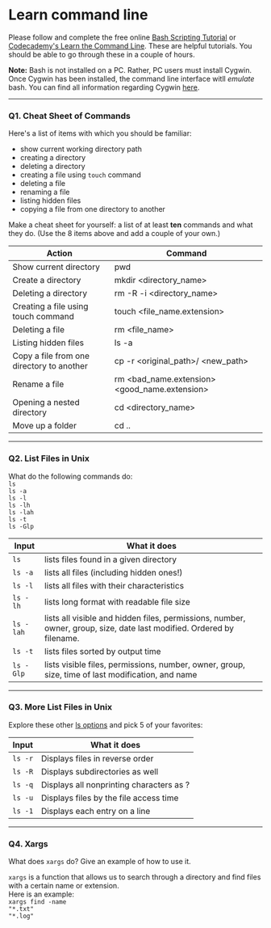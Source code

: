# Learn command line

Please follow and complete the free online [Bash Scripting Tutorial](https://ryanstutorials.net/bash-scripting-tutorial/) or [Codecademy's Learn the Command Line](https://www.codecademy.com/learn/learn-the-command-line). These are helpful tutorials. You should be able to go through these in a couple of hours.

**Note:** Bash is not installed on a PC. Rather, PC users must install Cygwin. Once Cygwin has been installed, the command line interface witll _emulate_ bash. You can find all information regarding Cygwin [here](https://www.cygwin.com/).

---

### Q1.  Cheat Sheet of Commands  

Here's a list of items with which you should be familiar:  
* show current working directory path
* creating a directory
* deleting a directory
* creating a file using `touch` command
* deleting a file
* renaming a file
* listing hidden files
* copying a file from one directory to another

Make a cheat sheet for yourself: a list of at least **ten** commands and what they do.  (Use the 8 items above and add a couple of your own.)

| Action | Command |
| --- | ---- |
| Show current directory | pwd |
| Create a directory | mkdir <directory_name> |
| Deleting a directory | rm -R -i <directory_name> |
| Creating a file using touch command | touch <file_name.extension> |
| Deleting a file |rm <file_name> |
| Listing hidden files | ls -a |
| Copy a file from one directory to another | cp -r <original_path>/ <new_path> |
| Rename a file | rm <bad_name.extension> <good_name.extension> |
| Opening a nested directory | cd <directory_name> |
| Move up a folder | cd .. |

---

### Q2.  List Files in Unix   

What do the following commands do:  
`ls`  
`ls -a`  
`ls -l`  
`ls -lh`  
`ls -lah`  
`ls -t`  
`ls -Glp`  

| Input | What it does |
| ----| ---- |
| `ls` | lists files found in a given directory |
| `ls -a` | lists all files (including hidden ones!) |
| `ls -l` | lists all files with their characteristics |
| `ls -lh` | lists long format with readable file size |
| `ls -lah` | lists all visible and hidden files, permissions, number, owner, group, size, date last modified. Ordered by filename. |
| `ls -t` | lists files sorted by output time |
| `ls -Glp` | lists visible files, permissions, number, owner, group, size, time of last modification, and name |


---

### Q3.  More List Files in Unix  

Explore these other [ls options](http://www.techonthenet.com/unix/basic/ls.php) and pick 5 of your favorites:

| Input | What it does |
| ---- | ---- |
| `ls -r` | Displays files in reverse order |
| `ls -R` | Displays subdirectories as well |
| `ls -q` | Displays all nonprinting characters as ? |
| `ls -u` | Displays files by the file access time |
| `ls -1` | Displays each entry on a line | 

---

### Q4.  Xargs   

What does `xargs` do? Give an example of how to use it.

`xargs` is a function that allows us to search through a directory and find files with a certain name or extension. 
</br>
Here is an example:</br>
`xargs find -name`</br>
`"*.txt"`</br>
`"*.log"`</br>

 

